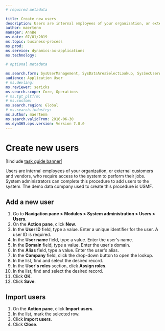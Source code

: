 ```yaml
--- 
# required metadata 
 
title: Create new users
description: Users are internal employees of your organization, or external customers and vendors, who require access to the system to perform their jobs. 
author: maertenm
manager: AnnBe 
ms.date: 07/01/2019
ms.topic: business-process 
ms.prod:  
ms.service: dynamics-ax-applications 
ms.technology:  
 
# optional metadata 
 
ms.search.form: SysUserManagement, SysDataAreaSelectLookup, SysSecUserAddRoles, SysUserMSODSUserImport   
audience: Application User 
# ms.devlang:  
ms.reviewer: sericks
ms.search.scope: Core, Operations 
# ms.tgt_pltfrm:  
# ms.custom:  
ms.search.region: Global
# ms.search.industry: 
ms.author: maertenm
ms.search.validFrom: 2016-06-30 
ms.dyn365.ops.version: Version 7.0.0 
---
```

# Create new users

[!include [task guide banner](../../includes/task-guide-banner.md)]

Users are internal employees of your organization, or external customers and vendors, who require access to the system to perform their jobs. System administrators can complete this procedure to add users to the system. The demo data company used to create this procedure is USMF. 


## Add a new user
1. Go to **Navigation pane > Modules > System administration > Users > Users**.
2. On the **Action pane**, click **New**.
3. In the **User ID** field, type a value. Enter a unique identifier for the user. A user ID is required.  
4. In the **User name** field, type a value. Enter the user's name.  
5. In the **Domain** field, type a value. Enter the user's domain.  
6. In the **Alias** field, type a value. Enter the user's alias.  
7. In the **Company** field, click the drop-down button to open the lookup.
8. In the list, find and select the desired record. 
9. In the **User's roles** section, click **Assign roles**.
10. In the list, find and select the desired record.
11. Click **OK**.
12. Click **Save**.

## Import users
1. On the **Action pane**, click **Import users**.
2. In the list, mark the selected row.
3. Click **Import users**.
4. Click **Close**.

